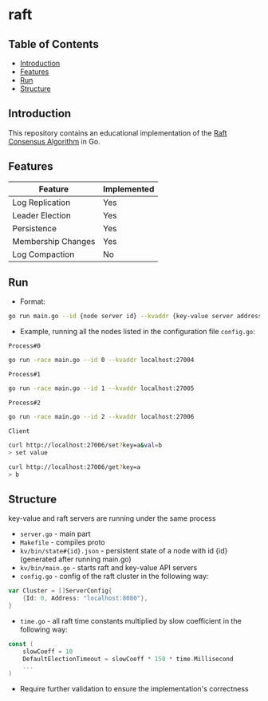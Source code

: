 # raft
## Table of Contents
- [Introduction](#introduction)
- [Features](#features)
- [Run](#run)
- [Structure](#structure)

## Introduction
This repository contains an educational implementation of the [Raft Consensus Algorithm](https://en.wikipedia.org/wiki/Raft_(algorithm)) in Go.

## Features

| Feature            | Implemented |
| ------------------ | ----------- |
| Log Replication    | Yes         |
| Leader Election    | Yes         |
| Persistence        | Yes         |
| Membership Changes | Yes         |
| Log Compaction     | No          |

## Run
- Format:
```bash
go run main.go --id {node server id} --kvaddr {key-value server address}
```

- Example, running all the nodes listed in the configuration file `config.go`:

  
`Process#0`
```bash
go run -race main.go --id 0 --kvaddr localhost:27004
```
`Process#1`
```bash
go run -race main.go --id 1 --kvaddr localhost:27005
```
`Process#2`
```bash
go run -race main.go --id 2 --kvaddr localhost:27006
```
`Client`
```bash
curl http://localhost:27006/set?key=a&val=b
> set value

curl http://localhost:27006/get?key=a
> b
```

## Structure
key-value and raft servers are running under the same process
- `server.go` - main part
- `Makefile` - compiles proto
- `kv/bin/state#{id}.json` - persistent state of a node with id {id} (generated after running main.go)
- `kv/bin/main.go` - starts raft and key-value API servers
- `config.go` - config of the raft cluster in the following way:
```go
var Cluster = []ServerConfig{  
    {Id: 0, Address: "localhost:8080"}, 
}
```
- `time.go` - all raft time constants multiplied by slow coefficient in the following way:
```go
const (  
    slowCoeff = 10  
    DefaultElectionTimeout = slowCoeff * 150 * time.Millisecond  
    ...
)
```
- Require further validation to ensure the implementation's correctness
